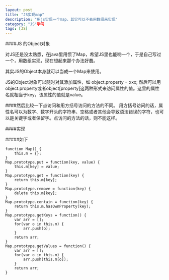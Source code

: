 ```yaml
---
layout: post
title: "JS实现map"
description: "用js实现一个map，其实可以不去用数组来实现"
category: "JS"学习 
tags: [JS]
---
```



####JS 的Object对象

对JS还是没太熟悉，在java里用惯了Map，希望JS里也能哟一个，于是自己写过一个，用数组实现，现在想起来那个办法好蠢。

其实JS的Object本身就可以当成一个Map来使用。

JS的Object对象可以随时对其添加属性，如
	object.property = xxx;
然后可以用object.property或者object\[property\]这两种形式来访问属性的值。这里的属性名就相当于key，该属性的值就是value。

####然后比较一下点访问和用方括号访问的方法的不同。
用方括号访问的话，属性名可以为数字、数字开头的字符串、空格或者其他会导致语法错误的字符，也可以是关键字或者保留字。点访问的方法的话，则不能这样。


####实现

#####如下

	
	function Map() {
		this.m = {};
	}
	Map.prototype.put = function(key, value) {
		this.m[key] = value;
	}
	Map.prototype.get = function(key) {
		return this.m[key];
	}
	Map.prototype.remove = function(key) {
		delete this.m[key];
	}
	Map.prototype.contain = function(key) {
		return this.m.hasOwnProperty(key);
	}
	Map.prototype.getKeys = function() {
		var arr = [];
		for(var o in this.m) {
			arr.push(o);
		}
		return arr;
	}
	Map.prototype.getValues = function() {
		var arr = [];
		for(var o in this.m) {
			arr.push(this.m[o]);	
		}
		return arr;
	}


